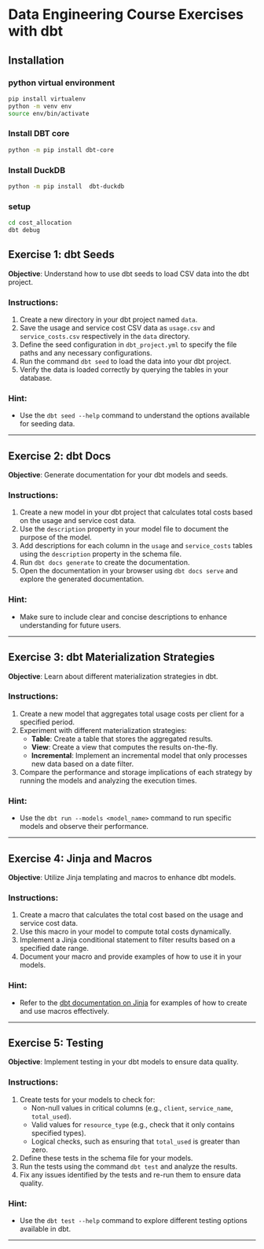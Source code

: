 # Data Engineering Course Exercises with dbt

## Installation

### python virtual environment
```sh
pip install virtualenv
python -m venv env
source env/bin/activate
```

### Install DBT core
```sh
python -m pip install dbt-core
```

### Install DuckDB
```sh
python -m pip install  dbt-duckdb
```

### setup
```sh
cd cost_allocation
dbt debug
```

## Exercise 1: dbt Seeds
**Objective**: Understand how to use dbt seeds to load CSV data into the dbt project.

### Instructions:
1. Create a new directory in your dbt project named `data`.
2. Save the usage and service cost CSV data as `usage.csv` and `service_costs.csv` respectively in the `data` directory.
3. Define the seed configuration in `dbt_project.yml` to specify the file paths and any necessary configurations.
4. Run the command `dbt seed` to load the data into your dbt project.
5. Verify the data is loaded correctly by querying the tables in your database.

### Hint:
- Use the `dbt seed --help` command to understand the options available for seeding data.

---

## Exercise 2: dbt Docs
**Objective**: Generate documentation for your dbt models and seeds.

### Instructions:
1. Create a new model in your dbt project that calculates total costs based on the usage and service cost data.
2. Use the `description` property in your model file to document the purpose of the model.
3. Add descriptions for each column in the `usage` and `service_costs` tables using the `description` property in the schema file.
4. Run `dbt docs generate` to create the documentation.
5. Open the documentation in your browser using `dbt docs serve` and explore the generated documentation.

### Hint:
- Make sure to include clear and concise descriptions to enhance understanding for future users.

---

## Exercise 3: dbt Materialization Strategies
**Objective**: Learn about different materialization strategies in dbt.

### Instructions:
1. Create a new model that aggregates total usage costs per client for a specified period.
2. Experiment with different materialization strategies:
   - **Table**: Create a table that stores the aggregated results.
   - **View**: Create a view that computes the results on-the-fly.
   - **Incremental**: Implement an incremental model that only processes new data based on a date filter.
3. Compare the performance and storage implications of each strategy by running the models and analyzing the execution times.

### Hint:
- Use the `dbt run --models <model_name>` command to run specific models and observe their performance.

---

## Exercise 4: Jinja and Macros
**Objective**: Utilize Jinja templating and macros to enhance dbt models.

### Instructions:
1. Create a macro that calculates the total cost based on the usage and service cost data.
2. Use this macro in your model to compute total costs dynamically.
3. Implement a Jinja conditional statement to filter results based on a specified date range.
4. Document your macro and provide examples of how to use it in your models.

### Hint:
- Refer to the [dbt documentation on Jinja](https://docs.getdbt.com/docs/building-a-dbt-project/jinja-macros) for examples of how to create and use macros effectively.

---

## Exercise 5: Testing
**Objective**: Implement testing in your dbt models to ensure data quality.

### Instructions:
1. Create tests for your models to check for:
   - Non-null values in critical columns (e.g., `client`, `service_name`, `total_used`).
   - Valid values for `resource_type` (e.g., check that it only contains specified types).
   - Logical checks, such as ensuring that `total_used` is greater than zero.
2. Define these tests in the schema file for your models.
3. Run the tests using the command `dbt test` and analyze the results.
4. Fix any issues identified by the tests and re-run them to ensure data quality.

### Hint:
- Use the `dbt test --help` command to explore different testing options available in dbt.

---